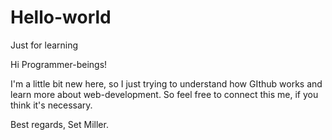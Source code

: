 # Hello-world
Just for learning

Hi Programmer-beings!

I'm a little bit new here, so I just trying to understand how GIthub works and learn more about web-development.
So feel free to connect this me, if you think it's necessary.

Best regards,
Set Miller.
